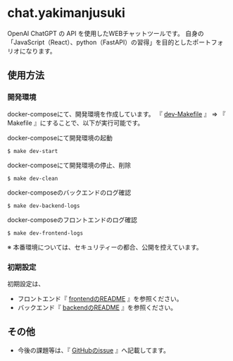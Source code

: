 # chat.yakimanjusuki
OpenAI ChatGPT の API を使用したWEBチャットツールです。
自身の「JavaScript（React）、python（FastAPI）の習得」を目的としたポートフォリオになります。

## 使用方法

### 開発環境
docker-composeにて、開発環境を作成しています。
『 [dev-Makefile](dev-Makefile) 』 ⇒ 『 Makefile 』にすることで、以下が実行可能です。

docker-composeにて開発環境の起動
```
$ make dev-start
```

docker-composeにて開発環境の停止、削除
```
$ make dev-clean
```

docker-composeのバックエンドのログ確認
```
$ make dev-backend-logs
```

docker-composeのフロントエンドのログ確認
```
$ make dev-frontend-logs
```

※ 本番環境については、セキュリティーの都合、公開を控えています。

### 初期設定
初期設定は、
- フロントエンド『 [frontendのREADME](frontend/README.md) 』を参照ください。
- バックエンド『 [backendのREADME](backend/README.md) 』を参照ください。

## その他
- 今後の課題等は、『 [GitHubのissue](https://github.com/yakimanjusuki/chat.yakimanjusuki/issues) 』へ記載してます。
